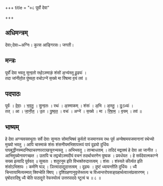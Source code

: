 +++
title = "०८ पूर्वो देवा"

+++
## अधिमन्त्रम्
देवाः;देवाः~अग्निः। कुत्स आङ्गिरसः। जगती।

## मन्त्रः
पूर्वो॑ देवा भवतु सुन्व॒तो रथो॒ऽस्माकं॒ शंसो॑ अ॒भ्य॑स्तु दू॒ढ्यः॑ ।  
तदा जा॑नीतो॒त पु॑ष्यता॒ वचोऽग्ने॑ स॒ख्ये मा रि॑षामा व॒यं तव॑ ॥

## पदपाठः
पूर्वः॑ । दे॒वाः॒ । भ॒व॒तु॒ । सु॒न्व॒तः । रथः॑ । अ॒स्माकम् । शंसः॑ । अ॒भि । अ॒स्तु॒ । दुः॒ऽध्यः॑ ।  
तत् । आ । जा॒नी॒त॒ । उ॒त । पु॒ष्य॒त॒ । वचः॑ । अग्ने॑ । स॒ख्ये । मा । रि॒षा॒म॒ । व॒यम् । तव॑ ॥

## भाष्यम्
हे देवा अग्न्यवयवभूताः सर्वे देवाः सुन्वतः सोमाभिषवं कुर्वतो यजमानस्य रथः पूर्व अन्येषामयजमानानां रथेभ्यो मुख्यो भवतु । आपि चास्माकं शंसः शंसनीयमभिशापरूपं पापं दूढ्यो दुर्धियः पापबुद्धीनस्मदनिष्ठाचरणपराञ्छत्रूनभ्यस्तु । अभिभवतु । तान्बाधताम् । तदिदं मद्वाक्यं हे देवा आ जानीत । आभिमुख्येनावगच्छत । उतापि च तद्वचोऽस्मदीयं वचनं तदर्थाचरणेन पुष्यक । प्रवर्धयत । हे सर्वदेवात्मकाग्ने सख्य इत्यादि पूर्ववत् ॥ सुव्वतः । शतुरनुम इति विभक्तेरुदात्तत्वम् । शंसः । शंस्यते कीर्त्यत इति शंसोऽभिशापः । कर्मणि घञ् । ञित्त्वादाद्युदात्तत्वम् । दूढ्यः । दुष्टं ध्यायन्तीति दुर्धियः । ध्यै चिन्तायामित्यस्मात् क्विप्चेति क्विप् । दृशिग्रहणानुवृत्तेस्तत्य च विध्यन्तरोपसङ्ग्रहार्थत्वात्संप्रसारणम् । पृषोदरादिषु ध्यै चेति पाठाद्दुरो रेफस्योत्वं उत्तरपाददेः ष्टुत्वं च ॥ ८ ॥